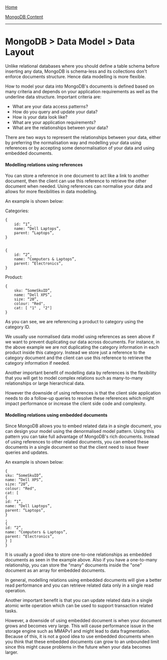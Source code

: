 [Home](../../index.md)

[MongoDB Content](../MongoDB.md)
___

# MongoDB > Data Model > Data Layout


Unlike relational databases where you should define a table schema before inserting any data, MongoDB is schema-less and its collections don't enforce documents structure. Hence data modelling is more flexible. 

How to model your data into MongoDB's documents is defined based on many criteria and depends on your application requirements as well as the underline data structure.  Important criteria are:

-  What are your data access patterns?
-  How do you query and update your data?
-  How is your data look like?
-  What are your application requirements?
-  What are the relationships between your data?


There are two ways to represent the relationships between your data, either by preferring the normalisation way and modelling your data using references or by accepting some denormalisation of your data and using embedded documents. 


#### Modelling relations using references

You can store a reference in one document to act like a link to another document, then the client can use this reference to retrieve the other document when needed. Using references can normalise your data and allows for more flexibilities in data modelling.

An example is shown below:

Categories:

````
{
	id: “1”,
	name: “Dell Laptops”,
	parent: “Laptops”,
}


{
	id: “2”,
	name: “Computers & Laptops”,
	parent: “Electronics”,
}
````

Product:

````
{
	sku: “SomeSkuID”,
	name: “Dell XPS”,
	size: “20”,
	colour: "Red",
	cat: [ "1" , "2"]
}
````

As you can see, we are referencing a product to category using the category ID. 

We usually use normalised data model using references as seen above if we want to prevent duplicating our data across documents. For instance, in the above example we are not duplicating the category information in each product inside this category. Instead we store just a reference to the category document and the client can use this reference to retrieve the category information if needed. 

Another important benefit of modelling data by references is the flexibility that you will get to model complex relations such as many-to-many relationships or large hierarchical data.

However the downside of using references is that the client side application needs to do a follow-up queries to resolve these references which might impact performance or increase the client side code and complexity.


#### Modelling relations using embedded documents

Since MongoDB allows you to embed related data in a single document, you can design your model using the denormalised model pattern. Using this pattern you can take full advantage of MongoDB's rich documents. Instead of using references to other related documents, you can embed these documents in a single document so that the client need to issue fewer queries and updates. 

An example is shown below:


````
{
sku: “SomeSkuID”,
name: “Dell XPS”,
size: “20”,
colour: "Red",
cat: [
{
id: “1”,
name: “Dell Laptops”,
parent: “Laptops”,
}
,
{
id: “2”,
name: “Computers & Laptops”,
parent: “Electronics”,
} ]
}
````

It is usually a good idea to store one-to-one relationships as embedded documents as seen in the example above. Also if you have a one-to-many relationship, you can store the "many" documents inside the "one" document as an array for embedded documents. 

In general, modelling relations using embedded documents will give a better read performance and you can retrieve related data only in a single read operation. 

Another important benefit is that you can update related data in a single atomic write operation which can be used to support transaction related tasks. 

However, a downside of using embedded document is when your document grows and becomes very large. This will cause performance issue in the storage engine such as MMAPv1 and might lead to data fragmentation. Because of this, it is not a good idea to use embedded documents when you think that these embedded documents can grow to an unbounded limit since this might cause problems in the future when your data becomes larger. 







